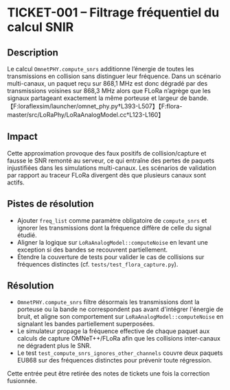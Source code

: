 # TICKET-001 – Filtrage fréquentiel du calcul SNIR

## Description
Le calcul `OmnetPHY.compute_snrs` additionne l’énergie de toutes les transmissions en collision sans distinguer leur fréquence. Dans un scénario multi-canaux, un paquet reçu sur 868,1 MHz est donc dégradé par des transmissions voisines sur 868,3 MHz alors que FLoRa n’agrège que les signaux partageant exactement la même porteuse et largeur de bande.【F:loraflexsim/launcher/omnet_phy.py†L393-L507】【F:flora-master/src/LoRaPhy/LoRaAnalogModel.cc†L123-L160】

## Impact
Cette approximation provoque des faux positifs de collision/capture et fausse le SNR remonté au serveur, ce qui entraîne des pertes de paquets injustifiées dans les simulations multi-canaux. Les scénarios de validation par rapport au traceur FLoRa divergent dès que plusieurs canaux sont actifs.

## Pistes de résolution
- Ajouter `freq_list` comme paramètre obligatoire de `compute_snrs` et ignorer les transmissions dont la fréquence diffère de celle du signal étudié.
- Aligner la logique sur `LoRaAnalogModel::computeNoise` en levant une exception si des bandes se recouvrent partiellement.
- Étendre la couverture de tests pour valider le cas de collisions sur fréquences distinctes (cf. `tests/test_flora_capture.py`).

## Résolution
- `OmnetPHY.compute_snrs` filtre désormais les transmissions dont la porteuse ou la bande ne correspondent pas avant d'intégrer l'énergie de bruit, et aligne son comportement sur `LoRaAnalogModel::computeNoise` en signalant les bandes partiellement superposées.
- Le simulateur propage la fréquence effective de chaque paquet aux calculs de capture OMNeT++/FLoRa afin que les collisions inter-canaux ne dégradent plus le SNR.
- Le test `test_compute_snrs_ignores_other_channels` couvre deux paquets EU868 sur des fréquences distinctes pour prévenir toute régression.

Cette entrée peut être retirée des notes de tickets une fois la correction fusionnée.
